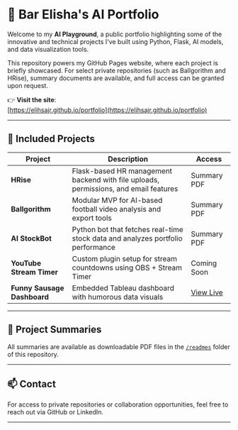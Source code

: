 # 🤖 Bar Elisha's AI Portfolio

Welcome to my **AI Playground**, a public portfolio highlighting some of the innovative and technical projects I've built using Python, Flask, AI models, and data visualization tools.

This repository powers my GitHub Pages website, where each project is briefly showcased. For select private repositories (such as Ballgorithm and HRise), summary documents are available, and full access can be granted upon request.

👉 **Visit the site**:  
[https://elihsajr.github.io/portfolio](https://elihsajr.github.io/portfolio)

---

## 📌 Included Projects

| Project | Description | Access |
|--------|-------------|--------|
| **HRise** | Flask-based HR management backend with file uploads, permissions, and email features | Summary PDF |
| **Ballgorithm** | Modular MVP for AI-based football video analysis and export tools | Summary PDF |
| **AI StockBot** | Python bot that fetches real-time stock data and analyzes portfolio performance | Summary PDF |
| **YouTube Stream Timer** | Custom plugin setup for stream countdowns using OBS + Stream Timer | Coming Soon |
| **Funny Sausage Dashboard** | Embedded Tableau dashboard with humorous data visuals | [View Live](https://public.tableau.com/app/profile/bar.elisha/viz/_17466313577960/sheet0) |

---

## 📁 Project Summaries

All summaries are available as downloadable PDF files in the [`/readmes`](./readmes) folder of this repository.

---

## 📫 Contact

For access to private repositories or collaboration opportunities, feel free to reach out via GitHub or LinkedIn.

---
